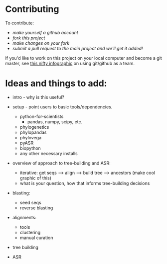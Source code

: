 # Contributing

To contribute: 
- *make yourself a github account*
- *fork this project*
- *make changes on your fork*
- *submit a pull request to the main project and we'll get it added!*

If you'd like to work on this project on your local computer and become a git master, see [this nifty infographic](https://github.com/Zsailer/guide-to-working-as-team-on-github) on using git/github as a team.

# Ideas and things to add:

- intro - why is this useful?

- setup - point users to basic tools/dependencies. 
  - python-for-scientists
    - pandas, numpy, scipy, etc.
  - phylogenetics 
  - phylopandas
  - phylovega
  - pyASR
  - biopython
  - any other necessary installs
  
  
- overview of approach to tree-building and ASR:
  - iterative: get seqs --> align --> build tree --> ancestors
  (make cool graphic of this)
  - what is your question, how that informs tree-building decisions
  
- blasting:
  - seed seqs
  - reverse blasting
  
- alignments:
  - tools
  - clustering
  - manual curation
  
 - tree building
 
 - ASR
  
